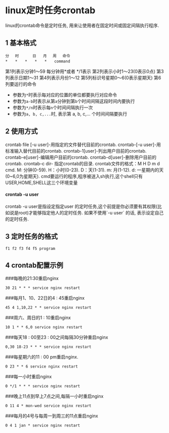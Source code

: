 linux定时任务crontab
===

<div class="jumbotron">
<p>linux的crontab命令是定时任务, 用来让使用者在固定时间或固定间隔执行程序.</p>  
</div>

1 基本格式
---

	分　 时	  日   月　 周　 命令 
	*　　*　　*　　*　　*　　command 
	
第1列表示分钟1～59 每分钟用*或者 */1表示 
第2列表示小时1～23(0表示0点) 
第3列表示日期1～31 
第4列表示月份1～12 
第5列标识号星期0～6(0表示星期天) 
第6列要运行的命令 

* 参数为`*`时表示每对应的位置的单位都要执行对应命令
* 参数为`a-b`时表示从第`a`分钟到第`b`个时间间隔这段时间内要执行
* 参数为`*/n`时表示每`n`个时间间隔执行一次
* 参数为`a, b, c,...`时, 表示第 a, b, c,... 个时间间隔要执行

2 使用方式
---
 
crontab file [-u user]-用指定的文件替代目前的crontab. 
crontab-[-u user]-用标准输入替代目前的crontab. 
crontab-1[user]-列出用户目前的crontab. 
crontab-e[user]-编辑用户目前的crontab. 
crontab-d[user]-删除用户目前的crontab. 
crontab-c dir- 指定crontab的目录. 
crontab文件的格式：M H D m d cmd. 
M: 分钟(0-59). 
H：小时(0-23). 
D：天(1-31). 
m: 月(1-12). 
d: 一星期内的天(0~6,0为星期天). 
cmd要运行的程序,程序被送入sh执行,这个shell只有USER,HOME,SHELL这三个环境变量 

<div class="bs-callout bs-callout-info">
    <h4>crontab -u user</h4>
	<p>crontab -u user是指设定指定user 的定时任务,这个前提是你必须要有其权限(比如说是root)才能够指定他人的定时任务. 如果不使用`-u user` 的话, 表示设定自己的定时任务.</p>
</div>

3 定时任务的格式
---

	f1 f2 f3 f4 f5 program
	


4 crontab配置示例 
---

###每晚的21:30重启nginx

	30 21 * * * service nginx restart 

###每月1、10、22日的4 : 45重启nginx

	45 4 1,10,22 * * service nginx restart 
	
###周六、周日的1 : 10重启nginx

	10 1 * * 6,0 service nginx restart 
	
###每天18 : 00至23 : 00之间每隔30分钟重启nginx

	0,30 18-23 * * * service nginx restart 
	
###每星期六的11 : 00 pm重启nginx. 

	0 23 * * 6 service nginx restart 
	
###每一小时重启nginx

	0 */1 * * * service nginx restart 


###晚上11点到早上7点之间,每隔一小时重启nginx 

	0 11 4 * mon-wed service nginx restart 
	
###每月的4号与每周一到周三的11点重启nginx 

	0 4 1 jan * service nginx restart 

